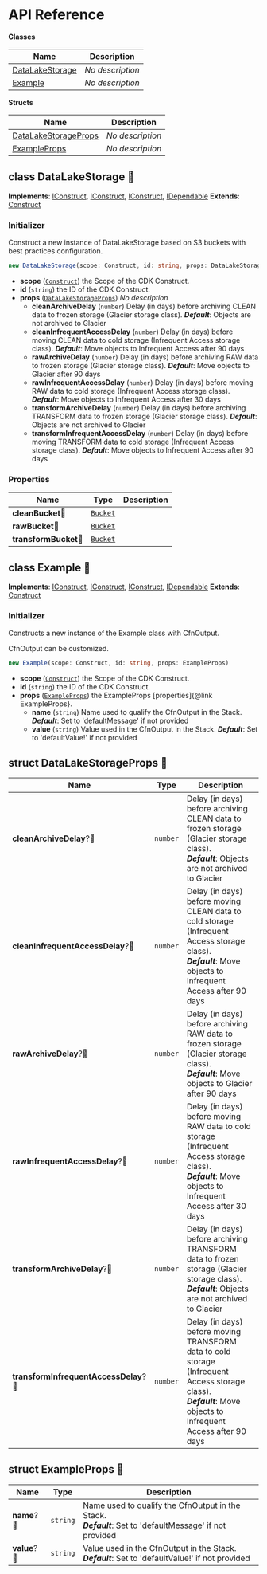 # API Reference

**Classes**

Name|Description
----|-----------
[DataLakeStorage](#aws-analytics-reference-architecture-datalakestorage)|*No description*
[Example](#aws-analytics-reference-architecture-example)|*No description*


**Structs**

Name|Description
----|-----------
[DataLakeStorageProps](#aws-analytics-reference-architecture-datalakestorageprops)|*No description*
[ExampleProps](#aws-analytics-reference-architecture-exampleprops)|*No description*



## class DataLakeStorage 🔹 <a id="aws-analytics-reference-architecture-datalakestorage"></a>



__Implements__: [IConstruct](#constructs-iconstruct), [IConstruct](#aws-cdk-core-iconstruct), [IConstruct](#constructs-iconstruct), [IDependable](#aws-cdk-core-idependable)
__Extends__: [Construct](#aws-cdk-core-construct)

### Initializer


Construct a new instance of DataLakeStorage based on S3 buckets with best practices configuration.

```ts
new DataLakeStorage(scope: Construct, id: string, props: DataLakeStorageProps)
```

* **scope** (<code>[Construct](#aws-cdk-core-construct)</code>)  the Scope of the CDK Construct.
* **id** (<code>string</code>)  the ID of the CDK Construct.
* **props** (<code>[DataLakeStorageProps](#aws-analytics-reference-architecture-datalakestorageprops)</code>)  *No description*
  * **cleanArchiveDelay** (<code>number</code>)  Delay (in days) before archiving CLEAN data to frozen storage (Glacier storage class). __*Default*__: Objects are not archived to Glacier
  * **cleanInfrequentAccessDelay** (<code>number</code>)  Delay (in days) before moving CLEAN data to cold storage (Infrequent Access storage class). __*Default*__: Move objects to Infrequent Access after 90 days
  * **rawArchiveDelay** (<code>number</code>)  Delay (in days) before archiving RAW data to frozen storage (Glacier storage class). __*Default*__: Move objects to Glacier after 90 days
  * **rawInfrequentAccessDelay** (<code>number</code>)  Delay (in days) before moving RAW data to cold storage (Infrequent Access storage class). __*Default*__: Move objects to Infrequent Access after 30 days
  * **transformArchiveDelay** (<code>number</code>)  Delay (in days) before archiving TRANSFORM data to frozen storage (Glacier storage class). __*Default*__: Objects are not archived to Glacier
  * **transformInfrequentAccessDelay** (<code>number</code>)  Delay (in days) before moving TRANSFORM data to cold storage (Infrequent Access storage class). __*Default*__: Move objects to Infrequent Access after 90 days



### Properties


Name | Type | Description 
-----|------|-------------
**cleanBucket**🔹 | <code>[Bucket](#aws-cdk-aws-s3-bucket)</code> | <span></span>
**rawBucket**🔹 | <code>[Bucket](#aws-cdk-aws-s3-bucket)</code> | <span></span>
**transformBucket**🔹 | <code>[Bucket](#aws-cdk-aws-s3-bucket)</code> | <span></span>



## class Example 🔹 <a id="aws-analytics-reference-architecture-example"></a>



__Implements__: [IConstruct](#constructs-iconstruct), [IConstruct](#aws-cdk-core-iconstruct), [IConstruct](#constructs-iconstruct), [IDependable](#aws-cdk-core-idependable)
__Extends__: [Construct](#aws-cdk-core-construct)

### Initializer


Constructs a new instance of the Example class with CfnOutput.

CfnOutput can be customized.

```ts
new Example(scope: Construct, id: string, props: ExampleProps)
```

* **scope** (<code>[Construct](#aws-cdk-core-construct)</code>)  the Scope of the CDK Construct.
* **id** (<code>string</code>)  the ID of the CDK Construct.
* **props** (<code>[ExampleProps](#aws-analytics-reference-architecture-exampleprops)</code>)  the ExampleProps [properties]{@link ExampleProps}.
  * **name** (<code>string</code>)  Name used to qualify the CfnOutput in the Stack. __*Default*__: Set to 'defaultMessage' if not provided
  * **value** (<code>string</code>)  Value used in the CfnOutput in the Stack. __*Default*__: Set to 'defaultValue!' if not provided




## struct DataLakeStorageProps 🔹 <a id="aws-analytics-reference-architecture-datalakestorageprops"></a>






Name | Type | Description 
-----|------|-------------
**cleanArchiveDelay**?🔹 | <code>number</code> | Delay (in days) before archiving CLEAN data to frozen storage (Glacier storage class).<br/>__*Default*__: Objects are not archived to Glacier
**cleanInfrequentAccessDelay**?🔹 | <code>number</code> | Delay (in days) before moving CLEAN data to cold storage (Infrequent Access storage class).<br/>__*Default*__: Move objects to Infrequent Access after 90 days
**rawArchiveDelay**?🔹 | <code>number</code> | Delay (in days) before archiving RAW data to frozen storage (Glacier storage class).<br/>__*Default*__: Move objects to Glacier after 90 days
**rawInfrequentAccessDelay**?🔹 | <code>number</code> | Delay (in days) before moving RAW data to cold storage (Infrequent Access storage class).<br/>__*Default*__: Move objects to Infrequent Access after 30 days
**transformArchiveDelay**?🔹 | <code>number</code> | Delay (in days) before archiving TRANSFORM data to frozen storage (Glacier storage class).<br/>__*Default*__: Objects are not archived to Glacier
**transformInfrequentAccessDelay**?🔹 | <code>number</code> | Delay (in days) before moving TRANSFORM data to cold storage (Infrequent Access storage class).<br/>__*Default*__: Move objects to Infrequent Access after 90 days



## struct ExampleProps 🔹 <a id="aws-analytics-reference-architecture-exampleprops"></a>






Name | Type | Description 
-----|------|-------------
**name**?🔹 | <code>string</code> | Name used to qualify the CfnOutput in the Stack.<br/>__*Default*__: Set to 'defaultMessage' if not provided
**value**?🔹 | <code>string</code> | Value used in the CfnOutput in the Stack.<br/>__*Default*__: Set to 'defaultValue!' if not provided



